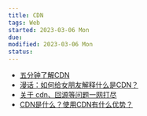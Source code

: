 ```yaml
---
title: CDN
tags: Web
started: 2023-03-06 Mon
due:
modified: 2023-03-06 Mon
status:
---
```

- [五分钟了解CDN](https://juejin.cn/post/6844903605888090125 "https://juejin.cn/post/6844903605888090125")
- [漫话：如何给女朋友解释什么是CDN？](https://juejin.cn/post/6844903906296725518 "https://juejin.cn/post/6844903906296725518")
- [关于 cdn、回源等问题一网打尽](https://juejin.cn/post/6844903604596244493 "https://juejin.cn/post/6844903604596244493")
- [CDN是什么？使用CDN有什么优势？](https://link.juejin.cn/?target=https%3A%2F%2Fwww.zhihu.com%2Fquestion%2F36514327%3Frf%3D37353035 "https://www.zhihu.com/question/36514327?rf=37353035")